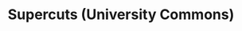 ---
title: "Supercuts (University Commons)"
url: /round-rock/supercuts-university-commons/
shop: Friseur
---